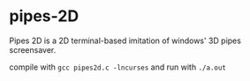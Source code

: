 # pipes-2D

Pipes 2D is a 2D terminal-based imitation of windows' 3D pipes screensaver.

compile with `gcc pipes2d.c -lncurses`
and run with `./a.out`
